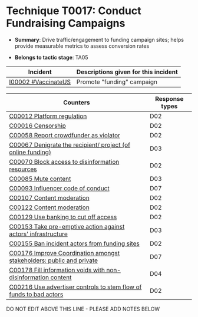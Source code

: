# Technique T0017: Conduct Fundraising Campaigns

* **Summary**: Drive traffic/engagement to funding campaign sites; helps provide measurable metrics to assess conversion rates

* **Belongs to tactic stage**: TA05


| Incident | Descriptions given for this incident |
| -------- | -------------------- |
| [I00002 #VaccinateUS](../generated_pages/incidents/I00002.md) | Promote "funding" campaign |



| Counters | Response types |
| -------- | -------------- |
| [C00012 Platform regulation](../generated_pages/counters/C00012.md) | D02 |
| [C00016 Censorship](../generated_pages/counters/C00016.md) | D02 |
| [C00058 Report crowdfunder as violator](../generated_pages/counters/C00058.md) | D02 |
| [C00067 Denigrate the recipient/ project (of online funding)](../generated_pages/counters/C00067.md) | D03 |
| [C00070 Block access to disinformation resources](../generated_pages/counters/C00070.md) | D02 |
| [C00085 Mute content](../generated_pages/counters/C00085.md) | D03 |
| [C00093 Influencer code of conduct](../generated_pages/counters/C00093.md) | D07 |
| [C00107 Content moderation](../generated_pages/counters/C00107.md) | D02 |
| [C00122 Content moderation](../generated_pages/counters/C00122.md) | D02 |
| [C00129 Use banking to cut off access ](../generated_pages/counters/C00129.md) | D02 |
| [C00153 Take pre-emptive action against actors' infrastructure](../generated_pages/counters/C00153.md) | D03 |
| [C00155 Ban incident actors from funding sites](../generated_pages/counters/C00155.md) | D02 |
| [C00176 Improve Coordination amongst stakeholders: public and private](../generated_pages/counters/C00176.md) | D07 |
| [C00178 Fill information voids with non-disinformation content](../generated_pages/counters/C00178.md) | D04 |
| [C00216 Use advertiser controls to stem flow of funds to bad actors](../generated_pages/counters/C00216.md) | D02 |


DO NOT EDIT ABOVE THIS LINE - PLEASE ADD NOTES BELOW